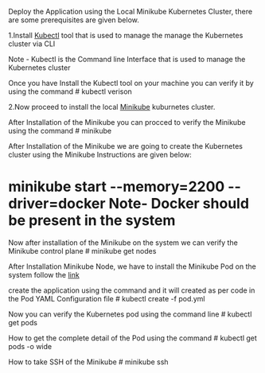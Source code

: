 Deploy the Application using the Local Minikube Kubernetes Cluster, there are some prerequisites are given below. 


1.Install [Kubectl](https://kubernetes.io/docs/tasks/tools/) tool that is used to manage the manage the Kubernetes cluster via CLI 

Note - Kubectl is the Command line Interface that is used to manage the Kubernetes cluster

Once you have Install the Kubectl tool on your machine you can verify it by using the command # kubectl verison 

 2.Now proceed to install the local [Minikube](https://minikube.sigs.k8s.io/docs/start/) kuburnetes cluster.

After Installation of the Minikube you can procced to verify the Minikube using the command # minikube 

After Installation of the Minikube we are going to create the Kubernetes cluster using the Minikube Instructions are given below:


# minikube start --memory=2200 --driver=docker             Note- Docker should be present in the system 


Now after installation of the Minikube on the system we can verify the Minikube control plane # minikube get nodes 
                                                                                              

After Installation Minikube Node, we have to install the Minikube Pod on the system follow the [link](https://kubernetes.io/docs/concepts/workloads/pods/)

create the application using the command and it will created as per code in the Pod YAML Configuration file # kubectl create -f pod.yml


Now you can verify the Kubernetes pod using the command line # kubectl get pods


How to get the complete detail of the Pod using the command # kubectl get pods -o wide 


How to take SSH of the Minikube # minikube ssh 


